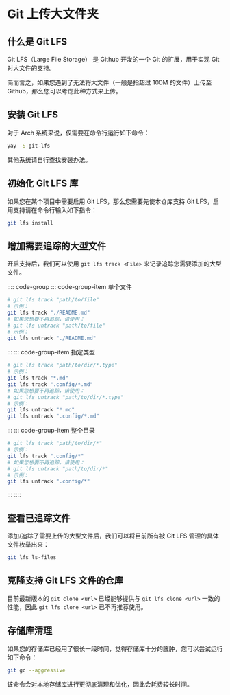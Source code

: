# Git 上传大文件夹

## 什么是 Git LFS

Git LFS（Large File Storage） 是 Github 开发的一个 Git 的扩展，用于实现 Git 对大文件的支持。

简而言之，如果您遇到了无法将大文件（一般是指超过 100M 的文件）上传至 Github，那么您可以考虑此种方式来上传。


## 安装 Git LFS

对于 Arch 系统来说，仅需要在命令行运行如下命令：

```bash
yay -S git-lfs
```

其他系统请自行查找安装办法。

## 初始化 Git LFS 库

如果您在某个项目中需要启用 Git LFS，那么您需要先使本仓库支持 Git LFS，启用支持请在命令行输入如下指令：

```bash
git lfs install
```

## 增加需要追踪的大型文件

开启支持后，我们可以使用 `git lfs track <File>` 来记录追踪您需要添加的大型文件。


:::: code-group
::: code-group-item 单个文件

```zsh
# git lfs track "path/to/file"
# 示例：
git lfs track "./README.md"
# 如果您想要不再追踪，请使用：
# git lfs untrack "path/to/file"
# 示例：
git lfs untrack "./README.md"
```

:::
::: code-group-item 指定类型

```zsh
# git lfs track "path/to/dir/*.type"
# 示例：
git lfs track "*.md"
git lfs track ".config/*.md"
# 如果您想要不再追踪，请使用：
# git lfs untrack "path/to/dir/*.type"
# 示例：
git lfs untrack "*.md"
git lfs untrack ".config/*.md"
```

:::
::: code-group-item 整个目录

```zsh
# git lfs track "path/to/dir/*"
# 示例：
git lfs track ".config/*"
# 如果您想要不再追踪，请使用：
# git lfs untrack "path/to/dir/*"
# 示例：
git lfs untrack ".config/*"
```

:::
::::

## 查看已追踪文件

添加/追踪了需要上传的大型文件后，我们可以将目前所有被 Git LFS 管理的具体文件枚举出来：

```zsh
git lfs ls-files
```

## 克隆支持 Git LFS 文件的仓库

目前最新版本的 `git clone <url>` 已经能够提供与 `git lfs clone <url>` 一致的性能，因此 `git lfs clone <url>` 已不再推荐使用。

## 存储库清理

如果您的存储库已经用了很长一段时间，觉得存储库十分的臃肿，您可以尝试运行如下命令：

```zsh
git gc --aggressive
```
该命令会对本地存储库进行更彻底清理和优化，因此会耗费较长时间。
